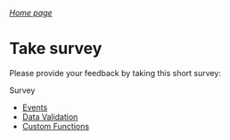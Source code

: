 _[Home page](../index.md)_



# Take survey

Please provide your feedback by taking this short survey:

Survey 

- [Events](http://aka.ms/mvpjsapisurvey)
- [Data Validation](https://forms.office.com/Pages/ResponsePage.aspx?id=v4j5cvGGr0GRqy180BHbRxxP2zxSbypLp5NxVTGn_ONURTNOVjVLM0pMNVE5NDc0NlAxUDM4VU1IQi4u)
- [Custom Functions]()
